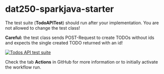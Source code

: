 # dat250-sparkjava-starter

The test suite (**TodoAPITest**) should run after your implementation. You are not allowed to change the test class!

**Careful:** the test class sends POST-Request to create TODOs without ids and expects the single created TODO returned with an id!

[![Todos API test suite](../../actions/workflows/main.yml/badge.svg)](../../actions/workflows/main.yml)

Check the tab **Actions** in GitHub for more information or to initially activate the workflow run.
